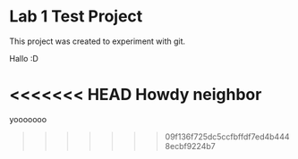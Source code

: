 ﻿# Lab 1 Test Project
This project was created to experiment with git.

Hallo :D

<<<<<<< HEAD
Howdy neighbor
=======
yooooooo
>>>>>>> 09f136f725dc5ccfbffdf7ed4b4448ecbf9224b7
